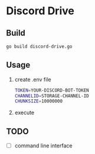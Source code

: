 # Discord Drive

## Build

```bash
go build discord-drive.go
```

## Usage

1. create .env file

    ```bash
    TOKEN=YOUR-DISCORD-BOT-TOKEN
    CHANNELID=STORAGE-CHANNEL-ID
    CHUNKSIZE=10000000
    ```

2. execute

## TODO

- [ ] command line interface
